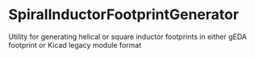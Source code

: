# SpiralInductorFootprintGenerator
Utility for generating helical or square inductor footprints in either gEDA footprint or Kicad legacy module format
